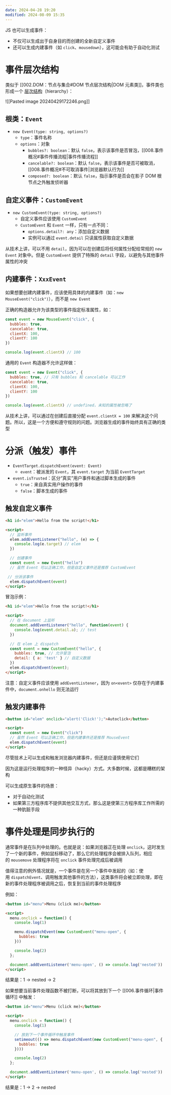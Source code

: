 ```yaml
---
date: 2024-04-28 19:20
modified: 2024-08-09 15:35
---
```


JS 也可以生成事件：

- 不仅可以生成出于自身目的而创建的全新自定义事件
- 还可以生成内建事件（如 `click`、`mousedown`），这可能会有助于自动化测试

# 事件层次结构

类似于 [[002.DOM：节点与集合#DOM 节点层次结构|DOM 元素类]]，事件类也形成一个 [层次结构](https://www.w3.org/TR/uievents/)（hierarchy）：

![[Pasted image 20240429172246.png]]

## 根类：`Event`

- `new Event(type: string, options?)`
	- `type`：事件名称
	- `options`：对象
		- `bubbles?: boolean`：默认 `false`，表示该事件是否冒泡，[[008.事件概况#事件传播流程|事件传播流程]]
		- `cancelable?: boolean`：默认 `false`，表示该事件是否可被取消，[[008.事件概况#不可取消事件|浏览器默认行为]]
		- `composed?: boolean`：默认 `false`，指示事件是否会在影子 DOM 根节点之外触发侦听器

## 自定义事件：`CustomEvent`

- `new CustomEvent(type: string, options?)`
	- 自定义事件应该使用 `CustomEvent`
	- `CustomEvent` 和 `Event` 一样，只有一点不同：
		- `options.detail?: any`：添加自定义数据
		- 实例可以通过 `event.detail` 只读属性获取自定义数据

从技术上讲，可以不用 `detail`，因为可以在创建后将任何属性分配给常规的 `new Event` 对象中。但是 `CustomEvent` 提供了特殊的 `detail` 字段，以避免与其他事件属性的冲突

## 内建事件：`XxxEvent`

如果想要创建内建事件，应该使用具体的内建事件（如：`new MouseEvent("click")`），而不是 `new Event`

正确的构造器允许为该类型的事件指定标准属性，如：

```js
const event = new MouseEvent("click", {
  bubbles: true,
  cancelable: true,
  clientX: 100,
  clientY: 100
})

console.log(event.clientX) // 100
```

通用的 `Event` 构造器不允许这样做：

```js
const event = new Event("click", {
  bubbles: true, // 只有 bubbles 和 cancelable 可以工作
  cancelable: true,
  clientX: 100,
  clientY: 100
})

console.log(event.clientX) // undefined，未知的属性被忽略了
```

从技术上讲，可以通过在创建后直接分配 `event.clientX = 100` 来解决这个问题。所以，这是一个方便和遵守规则的问题。浏览器生成的事件始终具有正确的类型

# 分派（触发）事件

- `EventTarget.dispatchEvent(event: Event)`
	- `event`：被派发的 `Event`，其 `event.target` 为当前 `EventTarget`
- `event.isTrusted`：区分“真实”用户事件和通过脚本生成的事件
	- `true`：来自真实用户操作的事件
	- `false`：脚本生成的事件

## 触发自定义事件

```html
<h1 id="elem">Hello from the script!</h1>

<script>
  // 监听事件
  elem.addEventListener("hello", (e) => {
    console.log(e.target) // elem
  })

  // 创建事件
  const event = new Event("hello")
  // 虽然 Event 可以正确工作，但是自定义事件还是推荐 CustomEvent

 // 分派该事件
  elem.dispatchEvent(event)
</script>
```

冒泡示例：

```html
<h1 id="elem">Hello from the script!</h1>

<script>
  // 在 document 上监听
  document.addEventListener("hello", function(event) {
    console.log(event.detail.a); // test
  })

  // 在 elem 上 dispatch
  const event = new CustomEvent("hello", {
    bubbles: true, // 允许冒泡
    detail: { a: 'test' } // 自定义数据
  })
  elem.dispatchEvent(event);
</script>
```

注意：自定义事件应该使用 `addEventListener`，因为 `on<event>` 仅存在于内建事件中，`document.onhello` 则无法运行

## 触发内建事件

```html
<button id="elem" onclick="alert('Click!');">Autoclick</button>

<script>
  const event = new Event("click")
  // 虽然 Event 可以正确工作，但是内建事件还是推荐 MouseEvent
  elem.dispatchEvent(event)
</script>
```

尽管技术上可以生成和触发浏览器内建事件，但还是应谨慎使用它们

因为这是运行处理程序的一种怪异（hacky）方式。大多数时候，这都是糟糕的架构

可以生成原生事件的场景：

- 对于自动化测试
- 如果第三方程序库不提供其他交互方式，那么这是使第三方程序库工作所需的一种肮脏手段

# 事件处理是同步执行的

通常事件是在队列中处理的。也就是说：如果浏览器正在处理 `onclick`，这时发生了一个新的事件，例如鼠标移动了，那么它的处理程序会被排入队列，相应的 `mousemove` 处理程序将在 `onclick` 事件处理完成后被调用

值得注意的例外情况就是，一个事件是在另一个事件中发起的（如：使用 `dispatchEvent`、调用触发其他事件的方法），这类事件将会被立即处理，即在新的事件处理程序被调用之后，恢复到当前的事件处理程序

例如：

```html
<button id="menu">Menu (click me)</button>

<script>
  menu.onclick = function() {
    console.log(1)

    menu.dispatchEvent(new CustomEvent("menu-open", {
      bubbles: true
    }))

    console.log(2)
  };

  document.addEventListener('menu-open', () => console.log('nested'))
</script>
```

结果是：1 -> nested -> 2

如果想要当前事件处理函数不被打断，可以将其放到下一个 [[006.事件循环|事件循环]] 中触发：

```html
<button id="menu">Menu (click me)</button>

<script>
  menu.onclick = function() {
    console.log(1)

    // 放到下一个事件循环中触发事件
    setimeout(() => menu.dispatchEvent(new CustomEvent("menu-open", {
      bubbles: true
    })))

    console.log(2)
  };

  document.addEventListener('menu-open', () => console.log('nested'))
</script>
```

结果是：1 -> 2 -> nested
